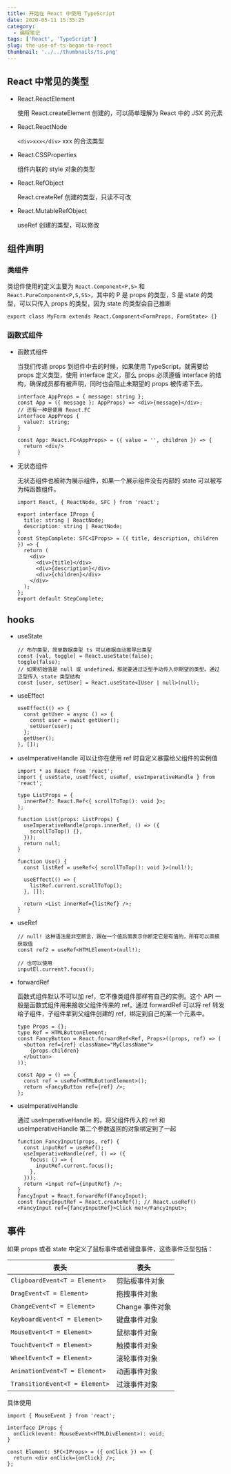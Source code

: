 ```yaml
---
title: 开始在 React 中使用 TypeScript
date: 2020-05-11 15:35:25
category:
  - 编程笔记
tags: ['React', 'TypeScript']
slug: the-use-of-ts-began-to-react
thumbnail: '../../thumbnails/ts.png'
---
```


## React 中常见的类型

- React.ReactElement

  使用 React.createElement 创建的，可以简单理解为 React 中的 JSX 的元素

- React.ReactNode

  `<div>xxx</div>` xxx 的合法类型

- React.CSSProperties

  组件内联的 style 对象的类型

- React.RefObject

  React.createRef 创建的类型，只读不可改

- React.MutableRefObject

  useRef 创建的类型，可以修改

## 组件声明

### 类组件

类组件使用的定义主要为 `React.Component<P,S>` 和 `React.PureComponent<P,S,SS>`，其中的 P 是 props 的类型，S 是 state 的类型，可以只传入 props 的类型，因为 state 的类型会自己推断

```tsx
export class MyForm extends React.Component<FormProps, FormState> {}
```

### 函数式组件

- 函数式组件

  当我们传递 props 到组件中去的时候，如果使用 TypeScript，就需要给 props 定义类型，使用 interface 定义，那么 props 必须遵循 interface 的结构，确保成员都有被声明，同时也会阻止未期望的 props 被传递下去。

  ```tsx
  interface AppProps = { message: string };
  const App = ({ message }: AppProps) => <div>{message}</div>;
  // 还有一种是使用 React.FC
  interface AppProps {
    value?: string;
  }

  const App: React.FC<AppProps> = ({ value = '', children }) => {
    return <div/>
  }
  ```

- 无状态组件

  无状态组件也被称为展示组件，如果一个展示组件没有内部的 state 可以被写为纯函数组件。

  ```tsx
  import React, { ReactNode, SFC } from 'react';

  export interface IProps {
    title: string | ReactNode;
    description: string | ReactNode;
  }
  const StepComplete: SFC<IProps> = ({ title, description, children }) => {
    return (
      <div>
        <div>{title}</div>
        <div>{description}</div>
        <div>{children}</div>
      </div>
    );
  };
  export default StepComplete;
  ```

## hooks

- useState

  ```tsx
  // 布尔类型，简单数据类型 ts 可以根据自动推导出类型
  const [val, toggle] = React.useState(false);
  toggle(false);
  // 如果初始值是 null 或 undefined，那就要通过泛型手动传入你期望的类型。通过泛型传入 state 类型结构
  const [user, setUser] = React.useState<IUser | null>(null);
  ```

- useEffect

  ```tsx
  useEffect(() => {
    const getUser = async () => {
      const user = await getUser();
      setUser(user);
    };
    getUser();
  }, []);
  ```

- useImperativeHandle 可以让你在使用 ref 时自定义暴露给父组件的实例值

  ```tsx
  import * as React from 'react';
  import { useState, useEffect, useRef, useImperativeHandle } from 'react';

  type ListProps = {
    innerRef?: React.Ref<{ scrollToTop(): void }>;
  };

  function List(props: ListProps) {
    useImperativeHandle(props.innerRef, () => ({
      scrollToTop() {},
    }));
    return null;
  }

  function Use() {
    const listRef = useRef<{ scrollToTop(): void }>(null!);

    useEffect(() => {
      listRef.current.scrollToTop();
    }, []);

    return <List innerRef={listRef} />;
  }
  ```

- useRef

  ```tsx
  // null! 这种语法是非空断言，跟在一个值后面表示你断定它是有值的，所有可以直接获取值
  const ref2 = useRef<HTMLElement>(null!);

  // 也可以使用
  inputEl.current?.focus();
  ```

- forwardRef

  函数式组件默认不可以加 ref，它不像类组件那样有自己的实例。这个 API 一般是函数式组件用来接收父组件传来的 ref。通过 forwardRef 可以将 ref 转发给子组件，子组件拿到父组件创建的 ref，绑定到自己的某一个元素中。

  ```tsx
  type Props = {};
  type Ref = HTMLButtonElement;
  const FancyButton = React.forwardRef<Ref, Props>((props, ref) => (
    <button ref={ref} className="MyClassName">
      {props.children}
    </button>
  ));

  const App = () => {
    const ref = useRef<HTMLButtonElement>();
    return <FancyButton ref={ref} />;
  };
  ```

- useImperativeHandle

  通过 useImperativeHandle 的，将父组件传入的 ref 和 useImperativeHandle 第二个参数返回的对象绑定到了一起

  ```tsx
  function FancyInput(props, ref) {
    const inputRef = useRef();
    useImperativeHandle(ref, () => ({
      focus: () => {
        inputRef.current.focus();
      },
    }));
    return <input ref={inputRef} />;
  }
  FancyInput = React.forwardRef(FancyInput);
  const fancyInputRef = React.createRef(); // React.useRef()
  <FancyInput ref={fancyInputRef}>Click me!</FancyInput>;
  ```

## 事件

如果 props 或者 state 中定义了鼠标事件或者键盘事件，这些事件泛型包括：

| 表头                           | 表头            |
| ------------------------------ | --------------- |
| `ClipboardEvent<T = Element>`  | 剪贴板事件对象  |
| `DragEvent<T = Element>`       | 拖拽事件对象    |
| `ChangeEvent<T = Element>`     | Change 事件对象 |
| `KeyboardEvent<T = Element>`   | 键盘事件对象    |
| `MouseEvent<T = Element>`      | 鼠标事件对象    |
| `TouchEvent<T = Element>`      | 触摸事件对象    |
| `WheelEvent<T = Element>`      | 滚轮事件对象    |
| `AnimationEvent<T = Element>`  | 动画事件对象    |
| `TransitionEvent<T = Element>` | 过渡事件对象    |

具体使用

```tsx
import { MouseEvent } from 'react';

interface IProps {
  onClick(event: MouseEvent<HTMLDivElement>): void;
}

const Element: SFC<IProps> = ({ onClick }) => {
  return <div onClick={onClick} />;
};
```
